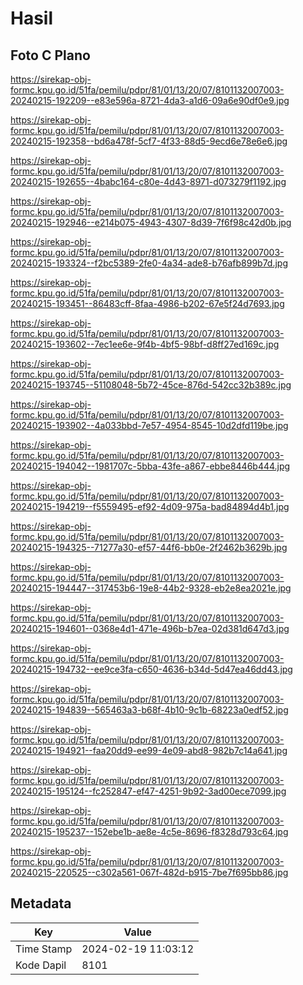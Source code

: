 # Hasil

## Foto C Plano

https://sirekap-obj-formc.kpu.go.id/51fa/pemilu/pdpr/81/01/13/20/07/8101132007003-20240215-192209--e83e596a-8721-4da3-a1d6-09a6e90df0e9.jpg

https://sirekap-obj-formc.kpu.go.id/51fa/pemilu/pdpr/81/01/13/20/07/8101132007003-20240215-192358--bd6a478f-5cf7-4f33-88d5-9ecd6e78e6e6.jpg

https://sirekap-obj-formc.kpu.go.id/51fa/pemilu/pdpr/81/01/13/20/07/8101132007003-20240215-192655--4babc164-c80e-4d43-8971-d073279f1192.jpg

https://sirekap-obj-formc.kpu.go.id/51fa/pemilu/pdpr/81/01/13/20/07/8101132007003-20240215-192946--e214b075-4943-4307-8d39-7f6f98c42d0b.jpg

https://sirekap-obj-formc.kpu.go.id/51fa/pemilu/pdpr/81/01/13/20/07/8101132007003-20240215-193324--f2bc5389-2fe0-4a34-ade8-b76afb899b7d.jpg

https://sirekap-obj-formc.kpu.go.id/51fa/pemilu/pdpr/81/01/13/20/07/8101132007003-20240215-193451--86483cff-8faa-4986-b202-67e5f24d7693.jpg

https://sirekap-obj-formc.kpu.go.id/51fa/pemilu/pdpr/81/01/13/20/07/8101132007003-20240215-193602--7ec1ee6e-9f4b-4bf5-98bf-d8ff27ed169c.jpg

https://sirekap-obj-formc.kpu.go.id/51fa/pemilu/pdpr/81/01/13/20/07/8101132007003-20240215-193745--51108048-5b72-45ce-876d-542cc32b389c.jpg

https://sirekap-obj-formc.kpu.go.id/51fa/pemilu/pdpr/81/01/13/20/07/8101132007003-20240215-193902--4a033bbd-7e57-4954-8545-10d2dfd119be.jpg

https://sirekap-obj-formc.kpu.go.id/51fa/pemilu/pdpr/81/01/13/20/07/8101132007003-20240215-194042--1981707c-5bba-43fe-a867-ebbe8446b444.jpg

https://sirekap-obj-formc.kpu.go.id/51fa/pemilu/pdpr/81/01/13/20/07/8101132007003-20240215-194219--f5559495-ef92-4d09-975a-bad84894d4b1.jpg

https://sirekap-obj-formc.kpu.go.id/51fa/pemilu/pdpr/81/01/13/20/07/8101132007003-20240215-194325--71277a30-ef57-44f6-bb0e-2f2462b3629b.jpg

https://sirekap-obj-formc.kpu.go.id/51fa/pemilu/pdpr/81/01/13/20/07/8101132007003-20240215-194447--317453b6-19e8-44b2-9328-eb2e8ea2021e.jpg

https://sirekap-obj-formc.kpu.go.id/51fa/pemilu/pdpr/81/01/13/20/07/8101132007003-20240215-194601--0368e4d1-471e-496b-b7ea-02d381d647d3.jpg

https://sirekap-obj-formc.kpu.go.id/51fa/pemilu/pdpr/81/01/13/20/07/8101132007003-20240215-194732--ee9ce3fa-c650-4636-b34d-5d47ea46dd43.jpg

https://sirekap-obj-formc.kpu.go.id/51fa/pemilu/pdpr/81/01/13/20/07/8101132007003-20240215-194839--565463a3-b68f-4b10-9c1b-68223a0edf52.jpg

https://sirekap-obj-formc.kpu.go.id/51fa/pemilu/pdpr/81/01/13/20/07/8101132007003-20240215-194921--faa20dd9-ee99-4e09-abd8-982b7c14a641.jpg

https://sirekap-obj-formc.kpu.go.id/51fa/pemilu/pdpr/81/01/13/20/07/8101132007003-20240215-195124--fc252847-ef47-4251-9b92-3ad00ece7099.jpg

https://sirekap-obj-formc.kpu.go.id/51fa/pemilu/pdpr/81/01/13/20/07/8101132007003-20240215-195237--152ebe1b-ae8e-4c5e-8696-f8328d793c64.jpg

https://sirekap-obj-formc.kpu.go.id/51fa/pemilu/pdpr/81/01/13/20/07/8101132007003-20240215-220525--c302a561-067f-482d-b915-7be7f695bb86.jpg


## Metadata

| Key        | Value               |
| ---------- | ------------------- |
| Time Stamp | 2024-02-19 11:03:12 |
| Kode Dapil | 8101                |



